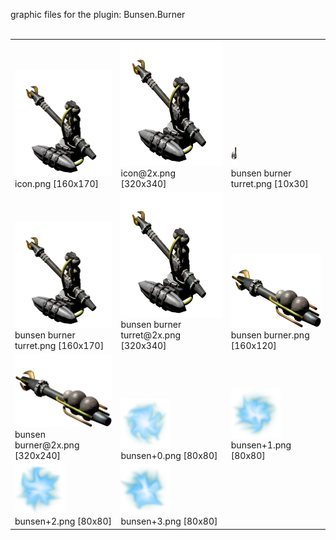 graphic files for the plugin: Bunsen.Burner<br>
<br>
<table>
	<tr valign="bottom">
		<td><a href="https://github.com/LixiChronikouOriou/ES-plugins/blob/main/myplugins/Bunsen.Burner/icon.png"><img src="https://raw.githubusercontent.com/LixiChronikouOriou/ES-plugins/refs/heads/main/myplugins/Bunsen.Burner/icon.png" width="160" height="170"></a><br>
		icon.png [160x170]</td>
		<td><a href="https://github.com/LixiChronikouOriou/ES-plugins/blob/main/myplugins/Bunsen.Burner/icon@2x.png"><img src="https://raw.githubusercontent.com/LixiChronikouOriou/ES-plugins/refs/heads/main/myplugins/Bunsen.Burner/icon@2x.png" height="200"></a><br>
		icon@2x.png [320x340]</td>
		<td><a href="https://github.com/LixiChronikouOriou/ES-plugins/blob/main/myplugins/Bunsen.Burner/images/hardpoint/bunsen burner turret.png"><img src="https://raw.githubusercontent.com/LixiChronikouOriou/ES-plugins/refs/heads/main/myplugins/Bunsen.Burner/images/hardpoint/bunsen burner turret.png" width="10" height="30"></a><br>
		bunsen burner turret.png [10x30]</td>
	</tr>
	<tr valign="bottom">
		<td><a href="https://github.com/LixiChronikouOriou/ES-plugins/blob/main/myplugins/Bunsen.Burner/images/outfit/bunsen burner turret.png"><img src="https://raw.githubusercontent.com/LixiChronikouOriou/ES-plugins/refs/heads/main/myplugins/Bunsen.Burner/images/outfit/bunsen burner turret.png" width="160" height="170"></a><br>
		bunsen burner turret.png [160x170]</td>
		<td><a href="https://github.com/LixiChronikouOriou/ES-plugins/blob/main/myplugins/Bunsen.Burner/images/outfit/bunsen burner turret@2x.png"><img src="https://raw.githubusercontent.com/LixiChronikouOriou/ES-plugins/refs/heads/main/myplugins/Bunsen.Burner/images/outfit/bunsen burner turret@2x.png" height="200"></a><br>
		bunsen burner turret@2x.png [320x340]</td>
		<td><a href="https://github.com/LixiChronikouOriou/ES-plugins/blob/main/myplugins/Bunsen.Burner/images/outfit/bunsen burner.png"><img src="https://raw.githubusercontent.com/LixiChronikouOriou/ES-plugins/refs/heads/main/myplugins/Bunsen.Burner/images/outfit/bunsen burner.png" width="160" height="120"></a><br>
		bunsen burner.png [160x120]</td>
	</tr>
	<tr valign="bottom">
		<td><a href="https://github.com/LixiChronikouOriou/ES-plugins/blob/main/myplugins/Bunsen.Burner/images/outfit/bunsen burner@2x.png"><img src="https://raw.githubusercontent.com/LixiChronikouOriou/ES-plugins/refs/heads/main/myplugins/Bunsen.Burner/images/outfit/bunsen burner@2x.png" width="200"></a><br>
		bunsen burner@2x.png [320x240]</td>
		<td><a href="https://github.com/LixiChronikouOriou/ES-plugins/blob/main/myplugins/Bunsen.Burner/images/projectile/bunsen+0.png"><img src="https://raw.githubusercontent.com/LixiChronikouOriou/ES-plugins/refs/heads/main/myplugins/Bunsen.Burner/images/projectile/bunsen+0.png" width="80" height="80"></a><br>
		bunsen+0.png [80x80]</td>
		<td><a href="https://github.com/LixiChronikouOriou/ES-plugins/blob/main/myplugins/Bunsen.Burner/images/projectile/bunsen+1.png"><img src="https://raw.githubusercontent.com/LixiChronikouOriou/ES-plugins/refs/heads/main/myplugins/Bunsen.Burner/images/projectile/bunsen+1.png" width="80" height="80"></a><br>
		bunsen+1.png [80x80]</td>
	</tr>
	<tr valign="bottom">
		<td><a href="https://github.com/LixiChronikouOriou/ES-plugins/blob/main/myplugins/Bunsen.Burner/images/projectile/bunsen+2.png"><img src="https://raw.githubusercontent.com/LixiChronikouOriou/ES-plugins/refs/heads/main/myplugins/Bunsen.Burner/images/projectile/bunsen+2.png" width="80" height="80"></a><br>
		bunsen+2.png [80x80]</td>
		<td><a href="https://github.com/LixiChronikouOriou/ES-plugins/blob/main/myplugins/Bunsen.Burner/images/projectile/bunsen+3.png"><img src="https://raw.githubusercontent.com/LixiChronikouOriou/ES-plugins/refs/heads/main/myplugins/Bunsen.Burner/images/projectile/bunsen+3.png" width="80" height="80"></a><br>
		bunsen+3.png [80x80]</td>
		<td></td>
	</tr>
</table>
